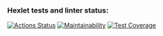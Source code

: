 ### Hexlet tests and linter status:
[![Actions Status](https://github.com/sergdemc/python-project-50/workflows/hexlet-check/badge.svg)](https://github.com/sergdemc/python-project-50/actions)   [![Maintainability](https://api.codeclimate.com/v1/badges/a02f849d700bf6f90346/maintainability)](https://codeclimate.com/github/sergdemc/python-project-50/maintainability)   [![Test Coverage](https://api.codeclimate.com/v1/badges/a02f849d700bf6f90346/test_coverage)](https://codeclimate.com/github/sergdemc/python-project-50/test_coverage)